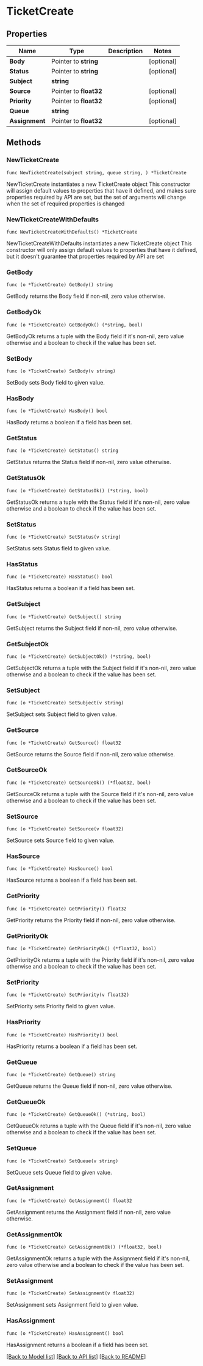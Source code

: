 # TicketCreate

## Properties

Name | Type | Description | Notes
------------ | ------------- | ------------- | -------------
**Body** | Pointer to **string** |  | [optional] 
**Status** | Pointer to **string** |  | [optional] 
**Subject** | **string** |  | 
**Source** | Pointer to **float32** |  | [optional] 
**Priority** | Pointer to **float32** |  | [optional] 
**Queue** | **string** |  | 
**Assignment** | Pointer to **float32** |  | [optional] 

## Methods

### NewTicketCreate

`func NewTicketCreate(subject string, queue string, ) *TicketCreate`

NewTicketCreate instantiates a new TicketCreate object
This constructor will assign default values to properties that have it defined,
and makes sure properties required by API are set, but the set of arguments
will change when the set of required properties is changed

### NewTicketCreateWithDefaults

`func NewTicketCreateWithDefaults() *TicketCreate`

NewTicketCreateWithDefaults instantiates a new TicketCreate object
This constructor will only assign default values to properties that have it defined,
but it doesn't guarantee that properties required by API are set

### GetBody

`func (o *TicketCreate) GetBody() string`

GetBody returns the Body field if non-nil, zero value otherwise.

### GetBodyOk

`func (o *TicketCreate) GetBodyOk() (*string, bool)`

GetBodyOk returns a tuple with the Body field if it's non-nil, zero value otherwise
and a boolean to check if the value has been set.

### SetBody

`func (o *TicketCreate) SetBody(v string)`

SetBody sets Body field to given value.

### HasBody

`func (o *TicketCreate) HasBody() bool`

HasBody returns a boolean if a field has been set.

### GetStatus

`func (o *TicketCreate) GetStatus() string`

GetStatus returns the Status field if non-nil, zero value otherwise.

### GetStatusOk

`func (o *TicketCreate) GetStatusOk() (*string, bool)`

GetStatusOk returns a tuple with the Status field if it's non-nil, zero value otherwise
and a boolean to check if the value has been set.

### SetStatus

`func (o *TicketCreate) SetStatus(v string)`

SetStatus sets Status field to given value.

### HasStatus

`func (o *TicketCreate) HasStatus() bool`

HasStatus returns a boolean if a field has been set.

### GetSubject

`func (o *TicketCreate) GetSubject() string`

GetSubject returns the Subject field if non-nil, zero value otherwise.

### GetSubjectOk

`func (o *TicketCreate) GetSubjectOk() (*string, bool)`

GetSubjectOk returns a tuple with the Subject field if it's non-nil, zero value otherwise
and a boolean to check if the value has been set.

### SetSubject

`func (o *TicketCreate) SetSubject(v string)`

SetSubject sets Subject field to given value.


### GetSource

`func (o *TicketCreate) GetSource() float32`

GetSource returns the Source field if non-nil, zero value otherwise.

### GetSourceOk

`func (o *TicketCreate) GetSourceOk() (*float32, bool)`

GetSourceOk returns a tuple with the Source field if it's non-nil, zero value otherwise
and a boolean to check if the value has been set.

### SetSource

`func (o *TicketCreate) SetSource(v float32)`

SetSource sets Source field to given value.

### HasSource

`func (o *TicketCreate) HasSource() bool`

HasSource returns a boolean if a field has been set.

### GetPriority

`func (o *TicketCreate) GetPriority() float32`

GetPriority returns the Priority field if non-nil, zero value otherwise.

### GetPriorityOk

`func (o *TicketCreate) GetPriorityOk() (*float32, bool)`

GetPriorityOk returns a tuple with the Priority field if it's non-nil, zero value otherwise
and a boolean to check if the value has been set.

### SetPriority

`func (o *TicketCreate) SetPriority(v float32)`

SetPriority sets Priority field to given value.

### HasPriority

`func (o *TicketCreate) HasPriority() bool`

HasPriority returns a boolean if a field has been set.

### GetQueue

`func (o *TicketCreate) GetQueue() string`

GetQueue returns the Queue field if non-nil, zero value otherwise.

### GetQueueOk

`func (o *TicketCreate) GetQueueOk() (*string, bool)`

GetQueueOk returns a tuple with the Queue field if it's non-nil, zero value otherwise
and a boolean to check if the value has been set.

### SetQueue

`func (o *TicketCreate) SetQueue(v string)`

SetQueue sets Queue field to given value.


### GetAssignment

`func (o *TicketCreate) GetAssignment() float32`

GetAssignment returns the Assignment field if non-nil, zero value otherwise.

### GetAssignmentOk

`func (o *TicketCreate) GetAssignmentOk() (*float32, bool)`

GetAssignmentOk returns a tuple with the Assignment field if it's non-nil, zero value otherwise
and a boolean to check if the value has been set.

### SetAssignment

`func (o *TicketCreate) SetAssignment(v float32)`

SetAssignment sets Assignment field to given value.

### HasAssignment

`func (o *TicketCreate) HasAssignment() bool`

HasAssignment returns a boolean if a field has been set.


[[Back to Model list]](../README.md#documentation-for-models) [[Back to API list]](../README.md#documentation-for-api-endpoints) [[Back to README]](../README.md)


